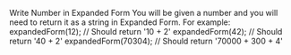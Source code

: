 Write Number in Expanded Form
You will be given a number and you will need to return it as a string in Expanded Form. For example:
expandedForm(12); // Should return '10 + 2'
expandedForm(42); // Should return '40 + 2'
expandedForm(70304); // Should return '70000 + 300 + 4'
